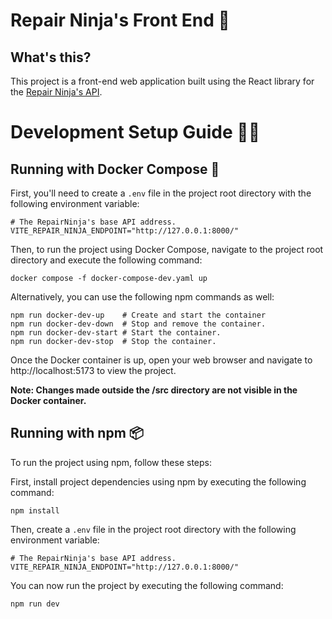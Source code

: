 # Repair Ninja's Front End 🥷

## What's this?

This project is a front-end web application built using the React library for the [Repair Ninja's API](https://github.com/alireza1219/repair-ninja).

# Development Setup Guide 🧑‍💻

## Running with Docker Compose 🐋

First, you'll need to create a `.env` file in the project root directory with the following environment variable:

```
# The RepairNinja's base API address.
VITE_REPAIR_NINJA_ENDPOINT="http://127.0.0.1:8000/"
```

Then, to run the project using Docker Compose, navigate to the project root directory and execute the following command:

```
docker compose -f docker-compose-dev.yaml up
```

Alternatively, you can use the following npm commands as well:

```
npm run docker-dev-up    # Create and start the container
npm run docker-dev-down  # Stop and remove the container.
npm run docker-dev-start # Start the container.
npm run docker-dev-stop  # Stop the container.
```

Once the Docker container is up, open your web browser and navigate to http://localhost:5173 to view the project.

**Note: Changes made outside the /src directory are not visible in the Docker container.**

## Running with npm 📦

To run the project using npm, follow these steps:

First, install project dependencies using npm by executing the following command:

```
npm install
```

Then, create a `.env` file in the project root directory with the following environment variable:

```
# The RepairNinja's base API address.
VITE_REPAIR_NINJA_ENDPOINT="http://127.0.0.1:8000/"
```

You can now run the project by executing the following command:

```
npm run dev
```

